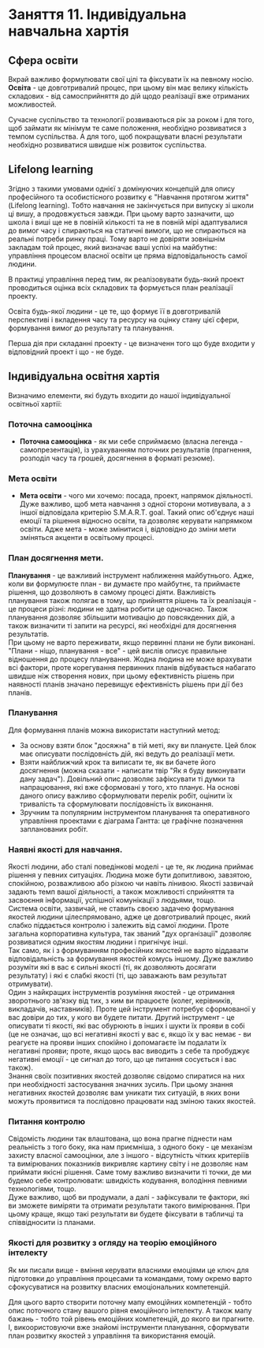 # Заняття 11. Індивідуальна навчальна хартія
## Сфера освіти
Вкрай важливо формулювати свої цілі та фіксувати їх на певному носію.  
**Освіта** - це довготривалий процес, при цьому він має велику кількість складових - від самосприйняття до дій щодо реалізації вже отриманих можливостей.  
  
Сучасне суспільство та технології розвиваються рік за роком і для того, щоб займати як мінімум те саме положення, необхідно розвиватися з темпом суспільства. А для того, щоб покращувати власні результати необхідно розвиватися швидше ніж розвиток суспільства.  
  
## Lifelong learning
Згідно з такими умовами однієї з домінуючих концепцій для опису професійного та особистісного розвитку є "Навчання протягом життя" (Lifelong learning). Тобто навчання не закінчується при випуску зі школи ці вишу, а продовжується завжди. При цьому варто зазначити, що школа і виші ще не в повіній кількості та не в повній мірі адаптувалися до вимог часу і спираються на статичні вимоги, що не спираються на реальні потреби ринку праці.  Тому варто не довіряти зовнішнім закладам той процес, який визначає ваші успіхі на майбутнє: управління процесом власної освіти це пряма відповідальность самої людини.  
  
В практиці управління перед тим, як реалізовувати будь-який проект проводиться оцінка всіх складових та формується план реалізації проекту.  
  
Освіта будь-якої людини - це те, що формує її в довготривалій перспективі і вкладення часу та ресурсу на оцінку стану цієї сфери, формування вимог до результату та планування.  
  
Перша дія при складанні проекту - це визначенн того що буде входити у відповідний проект і що - не буде.  

## Індивідуальна освітня хартія
Визначимо елементи, які будуть входити до нашої індивідуальної освітньої хартії:  
### Поточна самооцінка
* **Поточна самооцінка** - як ми себе сприймаємо (власна легенда - самопрезентація), із урахуванням поточних результатів (прагнення, розподіл часу та грошей, досягнення в форматі резюме).
### Мета освіти
* **Мета освіти** - чого ми хочемо: посада, проект, напрямок діяльності. Дуже важливо, щоб мета навчання з одної сторони мотивувала, а з іншої відповідала критерію S.M.A.R.T. goal. Такий опис об'єднує наші емоції та рішення відносно освіти, та дозволяє керувати напрямком освіти. Адже мета - може змінитися і, відповідно до зміни мети зміняться акценти в освітьому процесі.

### План досягнення мети. 
**Планування** - це важливий інструмент наближення майбутнього.  Адже, коли ви формулюєте план - ви думаєте про майбутнє, та приймаєте рішення, що дозволяють в самому процесі діяти. Важливість планування також полягає в тому, що прийняття рішень та їх реалізація - це процеси різні: людини не здатна робити це одночасно.  Також планування дозволяє збільшити мотивацію до повсякденних дій, а також визначити ті запити на ресурсі, які необхідні для досягнення результатів.  
При цьому не варто переживати, якщо первинні плани не були виконані. "Плани - ніщо, планування - все" - цей вислів описує правильне відношення до процесу планування.  Жодна людина не може врахувати всі фактори, проте корегування первинних планів відбувається набагато швидше ніж створення нових, при цьому ефективність рішень при наявності планів значано перевищує ефективність рішень при дії без планів.  
  
### Планування
Для формування планів можна використати наступний метод:
- За основу взяти блок "досяжна" в тій меті, яку ви плануєте. Цей блок має описувати послідовність дій, які ведуть до реалізації мети.
- Взяти найближчий крок та виписати те, як ви бачете його досягнення (можна сказати - написати твір "Як я буду виконувати дану задач"). Довільний опис дозволяє зафіксувати ті думки та напрацювання, які вже сформовані у того, хто планує. На основі даного опису важливо сформулювати перелік робіт, оцінити їх тривалість та сформулювати послідовність їх виконання. 
- Зручним та популярним інструментом планування та оперативного управління проектами є діаграма Гантта: це графічне позначення запланованих робіт. 
### Наявні якості для навчання.
Якості людини, або сталі поведінкові моделі - це те, як людина приймає рішення у певних ситуаціях.  Людина може бути допитливою, завзятою, спокійною, розважливою або різкою чи навіть лінивою.  Якості зазвичай задають темп вашої діяльності, а також можливості сприйняття та засвоєння інформації, успішної комунікації з людьями, тощо.  
Система освіти, зазвичай, не ставить своєю задачею формування якостей людини цілеспрямовано, адже це довготривалий процес, який слабко піддається контролю і залежить від самої людини.  Проте загальна корпоративна культура, так званий "дух організації" дозволяє розвиватися одним якостям людини і пригнічує інші.  
Так само, як і з формуванням професійних якостей не варто віддавати відповідальність за формування якостей комусь іншому. Дуже важливо розуміти які в вас є сильні якості (ті, як дозволяють досягати результату) і які є слабкі якості (ті, що заважають вам результат отримувати).  
Один з найкращих інструментів розуміння якостей - це отримання зворотнього зв'язку від тих, з ким ви працюєте (колег, керівників, викладачів, наставників).  Проте цей інструмент потребує сформованої у вас довіри до тих, у кого ви будете питати.
Другий інструмент - це описувати ті якості, які вас обурюють в інших і шукти їх прояви в собі (це не означає, що всі негативні якості у вас є, якщо їх у вас немає - ви реагуєте на прояви інших спокійно і допомагаєте їм подалати їх негативні прояви; проте, якщо щось вас виводить з себе та пробуджує негативні емоції - це сигнал до того, що це питання сосується і вас також).  
Знання своїх позитивних якостей дозволяє свідомо спиратися на них при необхідності застосування значних зусиль.  При цьому знання негативних якостей дозволяє вам уникати тих ситуацій, в яких вони можуть проявитися та послідовно працювати над зміною таких якостей.
### Питання контролю
Свідомість людини так влаштована, що вона прагне піднести нам реальність з того боку, яка нам приємніша, з одного боку - це механізм захисту власної самооцінки, але з іншого - відсутність чітких критеріїв та вимірюваних показників викривляє картину світу і не дозволяє нам приймати якісні рішення. Саме тому важливо визначити ті точки, де ми будемо себе контролювати: швидкість кодування, володіння певними технологіями, тощо.  
Дуже важливо, щоб ви продумали, а далі - зафіксували те фактори, які ви зможете виміряти та отримати результати такого вимірювання.  При цьому краще, якщо такі результати ви будете фіксувати в табличці та співвідносити із планами.

### Якості для розвитку з огляду на теорію емоційного інтелекту
Як ми писали вище - вміння керувати власними емоціями це ключ для підготовки до управління процесами та командами, тому окремо варто сфокусуватися на розвитку власних емоціональних компетенцій.  
  
Для цього варто створити поточну мапу емоційних компетенцій - тобто опис поточного стану вашого рівня емоційного інтелекту. А також мапу бажань - тобто той рівень емоційних компетенцій, до якого ви прагните. І, викоористовуючи вже знайомі інструменти планування, сформувати план розвитку якостей з управління та використання емоцій.